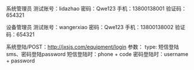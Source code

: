 系统管理员
测试账号：lidazhao
密码：Qwe123
手机：13800138001
验证码：654321

设备管理员
测试账号：wangerxiao
密码：Qwe123
手机：13800138002
验证码：654321


系统登陆/POST：http://jxsjs.com/equipment/login
参数：
type: 短信登陆sms、密码登陆password
短信登陆时：phone + code
密码登陆时：username + password